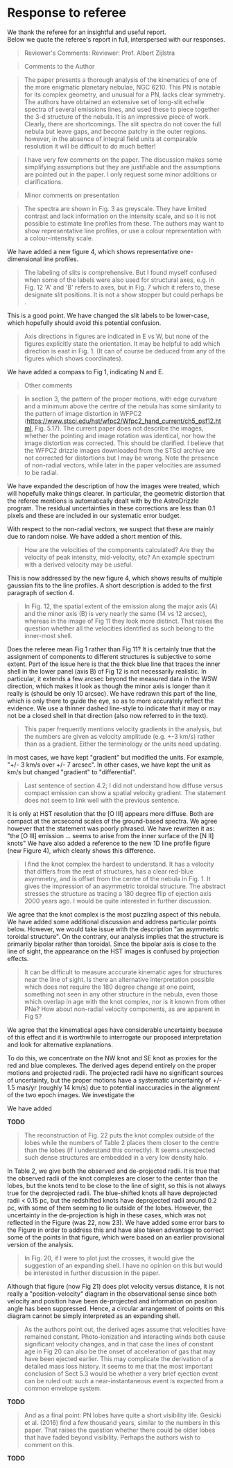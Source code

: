 # Response to referee

We thank the referee for an insightful and useful report.  
Below we quote the referee's report in full, interspersed with our responses. 

> Reviewer's Comments:
> Reviewer: Prof. Albert Zijlstra 

> Comments to the Author

> The paper presents a thorough analysis of the kinematics of one of the more enigmatic planetary nebulae, NGC 6210. This PN is notable for its complex geometry, and unusual for a PN, lacks clear symmetry. The authors have obtained an extensive set of long-slit echelle spectra of several emissions lines, and used these to piece together the 3-d structure of the nebula. It is an impressive piece of work. Clearly, there are shortcomings. The slit spectra do not cover the full nebula but leave gaps, and become patchy in the outer regions. however, in the absence of integral field units at comparable resolution it will be difficult to do much better!

> I have very few comments on the paper.  The discussion makes some simplifying assumptions but they are justifiable and the assumptions are pointed out in the paper. I only request some minor additions or clarifications.

> Minor comments on presentation

> The spectra are shown in Fig. 3 as greyscale.  They have limited contrast and lack  information on the intensity scale, and so it is not possible to estimate line profiles from these.  The authors may want to show representative line profiles, or use a colour representation with a  colour-intensity scale.

We have added a new figure 4, which shows representative one-dimensional line profiles.

> The labeling of slits is comprehensive. But I found myself confused when some of the labels were also used for structural axes, e.g. in Fig. 12 'A' and 'B' refers to axes, but in Fig. 7 which it refers to, these designate slit positions. It is not a show stopper but  could perhaps be .

This is a good point.  We have changed the slit labels to be lower-case, which hopefully should avoid this potential confusion. 

> Axis directions in figures are indicated in E vs W, but none of the figures explicitly state the orientation. It may be helpful to add which direction is east in Fig. 1. (It can of course be deduced from any of the figures which shows coordinates).

We have added a compass to Fig 1, indicating N and E.

> Other comments

> In section 3, the  pattern of the proper motions, with edge curvature and a minimum above the centre  of the nebula has some similarity to the pattern of image distortion in WFPC2 (https://www.stsci.edu/hst/wfpc2/Wfpc2_hand_current/ch5_psf12.html, Fig. 5.17). The current paper does not describe the images, whether the pointing and image rotation was identical, nor how the image distortion was corrected. This should be clarified. I believe that the WFPC2 drizzle images downloaded from the STScI archive are not corrected for distortions but I may be wrong. Note the presence of non-radial vectors, while later in the paper velocities are assumed to be radial.

We have expanded the description of how the images were treated,
which will hopefully make things clearer. 
In particular, the geometric distortion that the referee mentions is automatically dealt with by the AstroDrizzle program. 
The residual uncertainties in these corrections are less than 0.1 pixels and these are included in our systematic error budget. 

With respect to the non-radial vectors, we suspect that these are mainly due to random noise. We have added a short mention of this.

> How are the velocities of the components calculated? Are they the velocity of peak intensity, mid-velocity, etc? An example spectrum with a derived velocity may be useful.

This is now addressed by the new figure 4, which shows results of multiple gaussian fits to the line profiles.  A short description is added to the first paragraph of section 4.

> In Fig. 12, the spatial extent of the emission along the major axis (A) and the minor axis (B) is very nearly the same (14 vs 12 arcsec), whereas in the image of Fig 11 they look more distinct. That raises the question whether all the velocities identified as such belong to the inner-most shell. 

Does the referee mean Fig 1 rather than Fig 11?  It is certainly true that the assignment of components to different structures is subjective to some extent.  Part of the issue here is that the thick blue line that traces the inner shell in the lower panel (axis B) of Fig 12 is not necessarily realistic.  In particular, it extends a few arcsec beyond the measured data in the WSW direction, which makes it look as though the minor axis is longer than it really is (should be only 10 arcsec).  We have redrawn this part of the line, which is only there to guide the eye, so as to more accurately reflect the evidence.
We use a thinner dashed line-style to indicate that it may or may not be a closed shell in that direction (also now referred to in the text). 

> This paper frequently mentions velocity gradients in the analysis, but the numbers are given as velocity amplitude (e.g. +-3 km/s) rather than as a gradient. Either the terminology or the units need updating. 

In most cases, we have kept "gradient" but modified the units. 
For example, "+/- 3 km/s over +/- 7 arcsec". 
In other cases, we have kept the unit as km/s but changed "gradient" to  "differential".

> Last sentence of section 4.2; I did not understand how diffuse versus compact emission can show a spatial velocity gradient. The statement does not seem to  link well with the previous sentence.

It is only at HST resolution that the [O III] appears more diffuse. 
Both are compact at the arcsecond scales of the ground-based spectra. 
We agree however that the statement was poorly phrased.
We have rewritten it as: "the [O III] emission ... seems to arise from the inner surface of the [N II] knots"
We have also added a reference to the new 1D line profile figure
(new Figure 4),
which clearly shows this difference.

> I find the knot complex the hardest to understand. It has a velocity that differs from the rest of structures, has a clear red-blue asymmetry, and is offset from the centre of the nebula in Fig. 1. It gives the impression of an asymmetric toroidal structure.  The abstract stresses the structure as tracing a 180 degree flip of ejection axis 2000 years ago.   I would be quite interested in further discussion.  

We agree that the knot complex is the most puzzling aspect of this nebula.
We have added some additional discussion and address particular points below.
However, we would take issue with the description "an asymmetric toroidal structure".
On the contrary, our analysis implies that the structure is primarily bipolar rather than toroidal.
Since the bipolar axis is close to the line of sight,
the appearance on the HST images is confused by projection effects.

> It can be difficult to measure acccurate kinematic ages for structures near the line of sight. Is there an alternative interpretation possible which does not require the 180 degree change at one point, something not seen in any other structure in the nebula, even those which overlap in age with the knot complex, nor is it known from other PNe? How about non-radial velocity components, as are apparent in Fig 5? 

We agree that the kinematical ages have considerable uncertainty because of this effect
and it is worthwhile to interrogate our proposed interpretation and look for alternative explanations.

To do this, we concentrate on the NW knot and SE knot as proxies for the red and blue complexes. 
The derived ages depend entirely on the proper motions and projected radii. 
The projected radii have no significant sources of uncertainty,
but the proper motions have a systematic uncertainty of +/- 1.5 mas/yr (roughly 14 km/s) due to potential inaccuracies in the alignment of the two epoch images. 
We investigate the 

We have added 

**TODO**

> The reconstruction of Fig. 22 puts the knot complex outside of the lobes while the numbers of Table 2 places them closer to the centre than the lobes (if I understand this correctly). It seems unexpected such dense structures are embedded in a very low density halo. 

In Table 2, we give both the observed and de-projected radii.
It is true that the observed radii of the knot complexes are closer to the center than the lobes,
but the knots tend to be close to the line of sight, so this is not always true for the deprojected radii.
The blue-shifted knots all have deprojected radii < 0.15 pc,
but the redshifted knots have deprojected radii around 0.2 pc,
with some of them seeming to lie outside of the lobes.
However, the uncertainty in the de-projection is high in these cases,
which was not reflected in the Figure (was 22, now 23). 
We have added some error bars to the Figure in order to address this
and have also taken advantage to correct some of the points in that figure,
which were based on an earlier provisional version of the analysis. 


> In Fig. 20, if I were to plot just the crosses, it would give the suggestion of an expanding shell. I have no opinion on this but would be interested in further discussion in the paper. 

Although that figure (now Fig 21) does plot velocity versus distance,
it is not really a "position-velocity" diagram in the observational sense
since both velocity and position have been de-projected 
and information on position angle has been suppressed. 
Hence, a circular arrangement of points on this diagram cannot be 
simply interpreted as an expanding shell.

> As the authors point out, the derived ages assume that velocities have remained constant. Photo-ionization and interacting winds both cause significant velocity changes, and in that case the lines of constant age in Fig 20 can also be the onset of acceleration of gas that may have been ejected earlier. This may complicate the derivation of a detailed mass loss history. It seems to me that the most important conclusion of Sect 5.3 would be whether a  very brief ejection event can be ruled out: such a near-instantaneous event is expected from a common envelope system.

**TODO**

> And as a final point: PN lobes have quite a short visibility life. Gesicki et al. (2016) find a few thousand years, similar to the numbers in this paper. That raises the question whether there could be older lobes that have faded beyond visibility. Perhaps the authors wish to comment on this.

**TODO**
